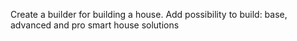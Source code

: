 Create a builder for building a house. Add possibility to build: base, advanced and pro smart house solutions
